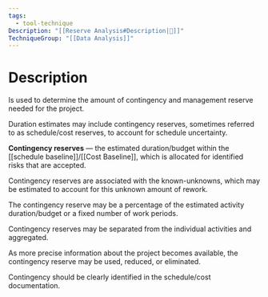 ```yaml
---
tags:
  - tool-technique
Description: "[[Reserve Analysis#Description|📝]]"
TechniqueGroup: "[[Data Analysis]]"
---
```

# Description
Is used to determine the amount of contingency and management reserve needed for the project.

Duration estimates may include contingency reserves, sometimes referred to as schedule/cost reserves, to account for schedule uncertainty.

**Contingency reserves** — the estimated duration/budget within the [[schedule baseline]]/[[Cost Baseline]], which is allocated for identified risks that are accepted.

Contingency reserves are associated with the known-unknowns, which may be estimated to account for this unknown amount of rework.

The contingency reserve may be a percentage of the estimated activity duration/budget or a fixed number of work periods.

Contingency reserves may be separated from the individual activities and aggregated.

As more precise information about the project becomes available, the contingency reserve may be used, reduced, or eliminated.

Contingency should be clearly identified in the schedule/cost documentation.
